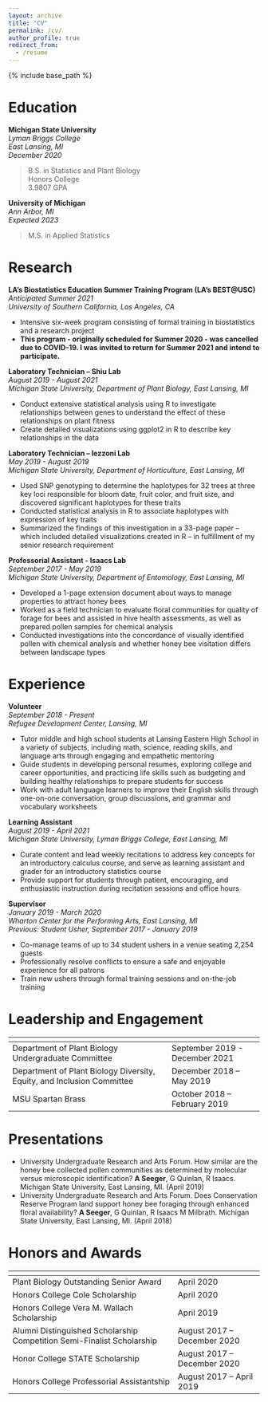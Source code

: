 ```yaml
---
layout: archive
title: "CV"
permalink: /cv/
author_profile: true
redirect_from:
  - /resume
---
```


{% include base_path %}

Education
======
**Michigan State University**\
*Lyman Briggs College*\
*East Lansing, MI*\
*December 2020*
> B.S. in Statistics and Plant Biology\
> Honors College\
> 3.9807 GPA

**University of Michigan**\
*Ann Arbor, MI*\
*Expected 2023*
> M.S. in Applied Statistics

Research 
======
**LA’s Biostatistics Education Summer Training Program (LA’s BEST@USC)**\
*Anticipated Summer 2021*\
*University of Southern California, Los Angeles, CA*

  * Intensive six-week program consisting of formal training in biostatistics and a research project
  * **This program - originally scheduled for Summer 2020 - was cancelled due to COVID-19. I was invited to return for Summer 2021 and intend to participate.** 

**Laboratory Technician – Shiu Lab**\
*August 2019 - August 2021*\
*Michigan State University, Department of Plant Biology, East Lansing, MI*

  * Conduct extensive statistical analysis using R to investigate relationships between genes to understand the effect of these relationships on plant fitness
  * Create detailed visualizations using ggplot2 in R to describe key relationships in the data
  
**Laboratory Technician – Iezzoni Lab**\
*May 2019 - August 2019*\
*Michigan State University, Department of Horticulture, East Lansing, MI*

  * Used SNP genotyping to determine the haplotypes for 32 trees at three key loci responsible for bloom date, fruit color, and fruit size, and discovered significant haplotypes for these traits
  * Conducted statistical analysis in R to associate haplotypes with expression of key traits
  * Summarized the findings of this investigation in a 33-page paper – which included detailed visualizations created in R – in fulfillment of my senior research requirement
  
**Professorial Assistant - Isaacs Lab**\
*September 2017 - May 2019*\
*Michigan State University, Department of Entomology, East Lansing, MI*

  * Developed a 1-page extension document about ways to manage properties to attract honey bees
  * Worked as a field technician to evaluate floral communities for quality of forage for bees and assisted in hive health assessments, as well as prepared pollen samples for chemical analysis
  * Conducted investigations into the concordance of visually identified pollen with chemical analysis and whether honey bee visitation differs between landscape types
  

Experience
======

**Volunteer**\
*September 2018 - Present*\
*Refugee Development Center, Lansing, MI*

  * Tutor middle and high school students at Lansing Eastern High School in a variety of subjects, including math, science, reading skills, and language arts through engaging and empathetic mentoring
  * Guide students in developing personal resumes, exploring college and career opportunities, and practicing life skills such as budgeting and building healthy relationships to prepare students for success
  * Work with adult language learners to improve their English skills through one-on-one conversation, group discussions, and grammar and vocabulary worksheets

**Learning Assistant**\
*August 2019 - April 2021*\
*Michigan State University, Lyman Briggs College, East Lansing, MI*

  * Curate content and lead weekly recitations to address key concepts for an introductory calculus course, and serve as learning assistant and grader for an introductory statistics course
  * Provide support for students through patient, encouraging, and enthusiastic instruction during recitation sessions and office hours 


**Supervisor**\
*January 2019 - March 2020*\
*Wharton Center for the Performing Arts, East Lansing, MI*\
*Previous: Student Usher, September 2017 - January 2019*

  * Co-manage teams of up to 34 student ushers in a venue seating 2,254 guests
   * Professionally resolve conflicts to ensure a safe and enjoyable experience for all patrons
  * Train new ushers through formal training sessions and on-the-job training


Leadership and Engagement
======

| <!-- -->    | <!-- -->    |
| ----------- | ----------- |
| Department of Plant Biology Undergraduate Committee	      | September 2019 - December 2021       |
| Department of Plant Biology Diversity, Equity, and Inclusion Committee            | December 2018 – May 2019        |
| MSU Spartan Brass	   | October 2018 – February 2019    |


Presentations
======

* University Undergraduate Research and Arts Forum. How similar are the honey bee collected pollen communities as determined by molecular versus microscopic identification? **A Seeger**, G Quinlan, R Isaacs. Michigan State University, East Lansing, MI. (April 2019)
* University Undergraduate Research and Arts Forum. Does Conservation Reserve Program land support honey bee foraging through enhanced floral availability? **A Seeger**, G Quinlan, R Isaacs M Milbrath. Michigan State University, East Lansing, MI. (April 2018)

  
Honors and Awards
======

| <!-- -->    | <!-- -->    |
| ----------- | ----------- |
| Plant Biology Outstanding Senior Award 	     |  April 2020      |
| Honors College Cole Scholarship	       |  April 2020  |
| Honors College Vera M. Wallach Scholarship		  | April 2019    |
| Alumni Distinguished Scholarship Competition Semi-Finalist Scholarship    	     | August 2017 – December 2020       |
| Honor College STATE Scholarship	       | August 2017 – December 2020        |
| Honors College Professorial Assistantship		  | August 2017 – April 2019    |
